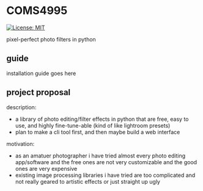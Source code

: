 # COMS4995

[![License: MIT](https://img.shields.io/badge/license-MIT-green.svg)](https://github.com/ursulaott/COMS4995/blob/master/LICENSE) 

pixel-perfect photo filters in python

## guide 

installation guide goes here


## project proposal

description: 
- a library of photo editing/filter effects in python that are free, easy to use, and highly fine-tune-able (kind of like lightroom presets)
- plan to make a cli tool first, and then maybe build a web interface

motivation: 
- as an amatuer photographer i have tried almost every photo editing app/software and the free ones are not very customizable and the good ones are very expensive
- existing image processing libraries i have tried are too complicated and not really geared to artistic effects or just straight up ugly 


